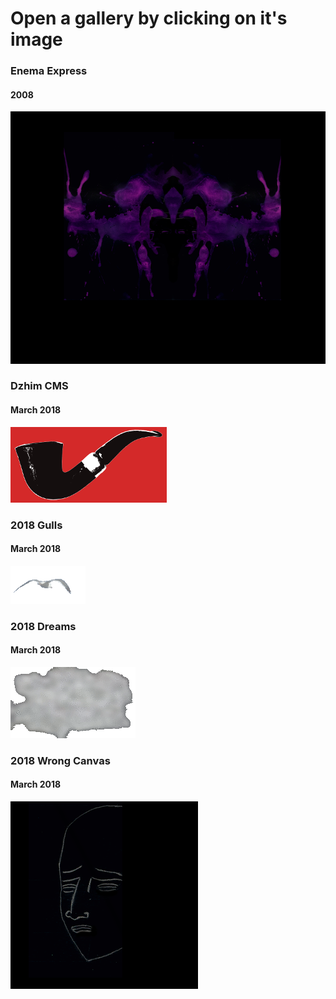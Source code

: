 # Open a gallery by clicking on it's image

### Enema Express
#### 2008
[![2008-enema-express](2008-enema-express/ink/purple/800x/Duplicate-State.png)](2008-enema-express/README.md)

### Dzhim CMS
#### March 2018
[![Dzhim CMS](20180305-dzhim-cms/images/250x/bg-colored/red-black.png)](20180305-dzhim-cms/README.md)

### 2018 Gulls
#### March 2018
[![Gulls](20180315-gulls/gulls-250ms.gif)](20180315-gulls/README.md)

### 2018 Dreams
#### March 2018
[![Dreams](20180316-dreams/gifs/d3.gif)](20180316-dreams/README.md)

### 2018 Wrong Canvas
#### March 2018
[![Wrong canvas](20180327-wrong-canvas/canvas.png)](20180327-wrong-canvas)
